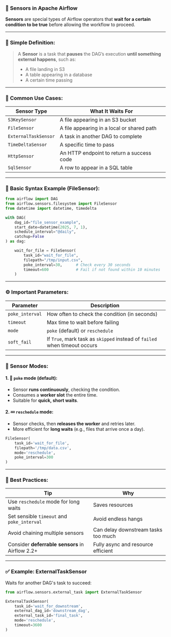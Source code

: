 ### 📡 **Sensors in Apache Airflow**

**Sensors** are special types of Airflow operators that **wait for a certain condition to be true** before allowing the workflow to proceed.

---

### 🧠 **Simple Definition:**

> A **Sensor** is a task that **pauses** the DAG’s execution **until something external happens**, such as:
>
> * A file landing in S3
> * A table appearing in a database
> * A certain time passing

---

### 🔧 **Common Use Cases:**

| Sensor Type          | What It Waits For                          |
| -------------------- | ------------------------------------------ |
| `S3KeySensor`        | A file appearing in an S3 bucket           |
| `FileSensor`         | A file appearing in a local or shared path |
| `ExternalTaskSensor` | A task in another DAG to complete          |
| `TimeDeltaSensor`    | A specific time to pass                    |
| `HttpSensor`         | An HTTP endpoint to return a success code  |
| `SqlSensor`          | A row to appear in a SQL table             |

---

### 🔌 **Basic Syntax Example (FileSensor):**

```python
from airflow import DAG
from airflow.sensors.filesystem import FileSensor
from datetime import datetime, timedelta

with DAG(
    dag_id="file_sensor_example",
    start_date=datetime(2025, 7, 1),
    schedule_interval="@daily",
    catchup=False
) as dag:

    wait_for_file = FileSensor(
        task_id="wait_for_file",
        filepath="/tmp/input.csv",
        poke_interval=30,      # Check every 30 seconds
        timeout=600            # Fail if not found within 10 minutes
    )
```

---

### ⚙️ **Important Parameters:**

| Parameter       | Description                                                               |
| --------------- | ------------------------------------------------------------------------- |
| `poke_interval` | How often to check the condition (in seconds)                             |
| `timeout`       | Max time to wait before failing                                           |
| `mode`          | `poke` (default) or `reschedule`                                          |
| `soft_fail`     | If `True`, mark task as `skipped` instead of `failed` when timeout occurs |

---

### 🔁 **Sensor Modes:**

#### 1. 🧠 `poke` mode (default):

* Sensor **runs continuously**, checking the condition.
* Consumes a **worker slot** the entire time.
* Suitable for **quick, short waits**.

#### 2. 💤 `reschedule` mode:

* Sensor checks, then **releases the worker** and retries later.
* More efficient for **long waits** (e.g., files that arrive once a day).

```python
FileSensor(
    task_id='wait_for_file',
    filepath='/tmp/data.csv',
    mode='reschedule',
    poke_interval=300
)
```

---

### 🧠 **Best Practices:**

| Tip                                             | Why                                 |
| ----------------------------------------------- | ----------------------------------- |
| Use `reschedule` mode for long waits            | Saves resources                     |
| Set sensible `timeout` and `poke_interval`      | Avoid endless hangs                 |
| Avoid chaining multiple sensors                 | Can delay downstream tasks too much |
| Consider **deferrable sensors** in Airflow 2.2+ | Fully async and resource efficient  |

---

### ✅ **Example: ExternalTaskSensor**

Waits for another DAG's task to succeed:

```python
from airflow.sensors.external_task import ExternalTaskSensor

ExternalTaskSensor(
    task_id='wait_for_downstream',
    external_dag_id='downstream_dag',
    external_task_id='final_task',
    mode='reschedule',
    timeout=3600
)
```
